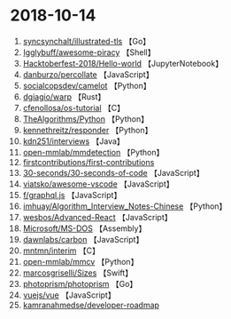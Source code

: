 # 2018-10-14

1. [syncsynchalt/illustrated-tls](https://github.com/syncsynchalt/illustrated-tls) 【Go】
2. [Igglybuff/awesome-piracy](https://github.com/Igglybuff/awesome-piracy) 【Shell】
3. [Hacktoberfest-2018/Hello-world](https://github.com/Hacktoberfest-2018/Hello-world) 【JupyterNotebook】
4. [danburzo/percollate](https://github.com/danburzo/percollate) 【JavaScript】
5. [socialcopsdev/camelot](https://github.com/socialcopsdev/camelot) 【Python】
6. [dgiagio/warp](https://github.com/dgiagio/warp) 【Rust】
7. [cfenollosa/os-tutorial](https://github.com/cfenollosa/os-tutorial) 【C】
8. [TheAlgorithms/Python](https://github.com/TheAlgorithms/Python) 【Python】
9. [kennethreitz/responder](https://github.com/kennethreitz/responder) 【Python】
10. [kdn251/interviews](https://github.com/kdn251/interviews) 【Java】
11. [open-mmlab/mmdetection](https://github.com/open-mmlab/mmdetection) 【Python】
12. [firstcontributions/first-contributions](https://github.com/firstcontributions/first-contributions) 
13. [30-seconds/30-seconds-of-code](https://github.com/30-seconds/30-seconds-of-code) 【JavaScript】
14. [viatsko/awesome-vscode](https://github.com/viatsko/awesome-vscode) 【JavaScript】
15. [f/graphql.js](https://github.com/f/graphql.js) 【JavaScript】
16. [imhuay/Algorithm_Interview_Notes-Chinese](https://github.com/imhuay/Algorithm_Interview_Notes-Chinese) 【Python】
17. [wesbos/Advanced-React](https://github.com/wesbos/Advanced-React) 【JavaScript】
18. [Microsoft/MS-DOS](https://github.com/Microsoft/MS-DOS) 【Assembly】
19. [dawnlabs/carbon](https://github.com/dawnlabs/carbon) 【JavaScript】
20. [mntmn/interim](https://github.com/mntmn/interim) 【C】
21. [open-mmlab/mmcv](https://github.com/open-mmlab/mmcv) 【Python】
22. [marcosgriselli/Sizes](https://github.com/marcosgriselli/Sizes) 【Swift】
23. [photoprism/photoprism](https://github.com/photoprism/photoprism) 【Go】
24. [vuejs/vue](https://github.com/vuejs/vue) 【JavaScript】
25. [kamranahmedse/developer-roadmap](https://github.com/kamranahmedse/developer-roadmap) 

